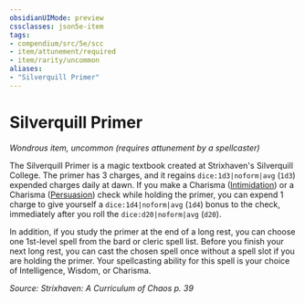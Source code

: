 ```yaml
---
obsidianUIMode: preview
cssclasses: json5e-item
tags:
- compendium/src/5e/scc
- item/attunement/required
- item/rarity/uncommon
aliases: 
- "Silverquill Primer"
---
```

# Silverquill Primer
*Wondrous item, uncommon (requires attunement by a spellcaster)*  


The Silverquill Primer is a magic textbook created at Strixhaven's Silverquill College. The primer has 3 charges, and it regains `dice:1d3|noform|avg` (`1d3`) expended charges daily at dawn. If you make a Charisma ([Intimidation](2-Mechanics/CLI/rules/skills.md#Intimidation)) or a Charisma ([Persuasion](2-Mechanics/CLI/rules/skills.md#Persuasion)) check while holding the primer, you can expend 1 charge to give yourself a `dice:1d4|noform|avg` (`1d4`) bonus to the check, immediately after you roll the `dice:d20|noform|avg` (`d20`).

In addition, if you study the primer at the end of a long rest, you can choose one 1st-level spell from the bard or cleric spell list. Before you finish your next long rest, you can cast the chosen spell once without a spell slot if you are holding the primer. Your spellcasting ability for this spell is your choice of Intelligence, Wisdom, or Charisma.

*Source: Strixhaven: A Curriculum of Chaos p. 39*